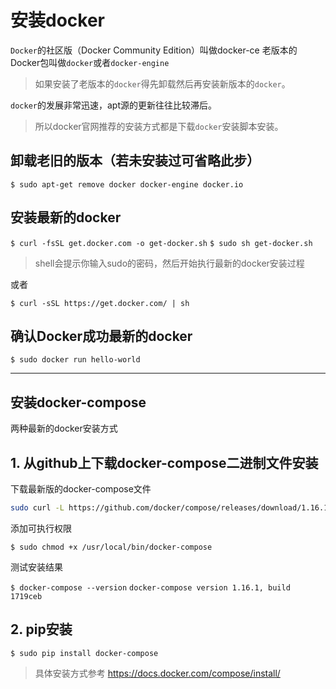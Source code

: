 # 安装docker

`Docker`的社区版（Docker Community Edition）叫做docker-ce
老版本的Docker包叫做`docker`或者`docker-engine`

> 如果安装了老版本的`docker`得先卸载然后再安装新版本的`docker`。

`docker`的发展非常迅速，apt源的更新往往比较滞后。
> 所以docker官网推荐的安装方式都是下载`docker`安装脚本安装。

## 卸载老旧的版本（若未安装过可省略此步）

`$ sudo apt-get remove docker docker-engine docker.io`

## 安装最新的docker

`$ curl -fsSL get.docker.com -o get-docker.sh`
`$ sudo sh get-docker.sh`

> shell会提示你输入sudo的密码，然后开始执行最新的docker安装过程

或者

`$ curl -sSL https://get.docker.com/ | sh`

## 确认Docker成功最新的docker

`$ sudo docker run hello-world`

-------------------------

## 安装docker-compose

两种最新的docker安装方式

## 1. 从github上下载docker-compose二进制文件安装

下载最新版的docker-compose文件

```bash
sudo curl -L https://github.com/docker/compose/releases/download/1.16.1/docker-compose-`uname -s`-`uname -m` -o /usr/local/bin/docker-compose
```

添加可执行权限

`$ sudo chmod +x /usr/local/bin/docker-compose`

测试安装结果

`$ docker-compose --version`
`docker-compose version 1.16.1, build 1719ceb`

## 2. pip安装

`$ sudo pip install docker-compose`

> 具体安装方式参考 <https://docs.docker.com/compose/install/>
